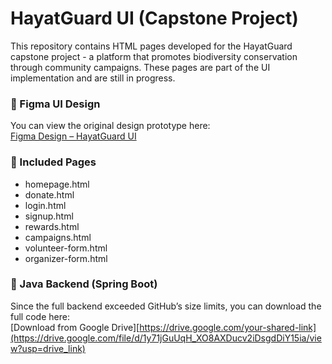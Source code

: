 # HayatGuard UI (Capstone Project)

This repository contains HTML pages developed for the HayatGuard capstone project - a platform that promotes biodiversity conservation through community campaigns. These pages are part of the UI implementation and are still in progress.

### 🔗 Figma UI Design
You can view the original design prototype here:  
[Figma Design – HayatGuard UI](https://www.figma.com/design/W8k9PLrW0g54WSTxtEu3UH/Homepage-draft-1st-Nov?node-id=0-1&p=f&t=USq3a4mdT8xfC7ck-0)

### 📄 Included Pages
- homepage.html
- donate.html
- login.html
- signup.html
- rewards.html
- campaigns.html
- volunteer-form.html
- organizer-form.html

### 🔗 Java Backend (Spring Boot)
Since the full backend exceeded GitHub’s size limits, you can download the full code here:  
[Download from Google Drive][https://drive.google.com/your-shared-link](https://drive.google.com/file/d/1y71jGuUqH_XO8AXDucv2iDsgdDiY15ia/view?usp=drive_link)
